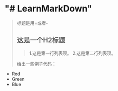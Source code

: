 "# LearnMarkDown" 
==================
>标题是用=或者-
> ## 这是一个H2标题
> 
> > 1.这是第一行列表项。
> > 2.这是第二行列表项。
> 
> 给出一些例子代码：
> 
*   Red
*   Green
*   Blue
